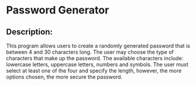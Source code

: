 # Password Generator

## Description:

This program allows users to create a randomly generated password that is between 4 and 30 characters long.
The user may choose the type of characters that make up the password. The available characters include: lowercase letters, uppercase letters, numbers and symbols. The user must select at least one of the four and specify the length, however, the more options chosen, the more secure the password.

